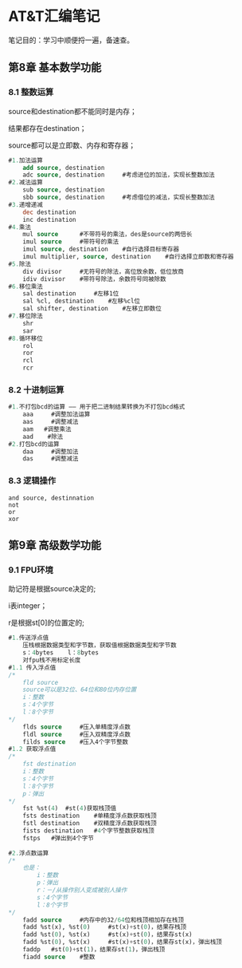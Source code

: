 AT&T汇编笔记
============

笔记目的：学习中顺便捋一遍，备速查。

第8章 基本数学功能
------------------

### 8.1 整数运算

source和destination都不能同时是内存；

结果都存在destination；

source都可以是立即数、内存和寄存器；

```sql
#1.加法运算
	add source, destination		
	adc source, destination		#考虑进位的加法，实现长整数加法
#2.减法运算
	sub source, destination
	sbb source, destination		#考虑借位的减法，实现长整数加法
#3.递增递减
	dec destination
	inc destination
#4.乘法
	mul source		#不带符号的乘法，des是source的两倍长
	imul source		#带符号的乘法
	imul source, destination	#自行选择目标寄存器
	imul multiplier, source, destination	#自行选择立即数和寄存器
#5.除法
	div divisor		#无符号的除法，高位放余数，低位放商
	idiv divisor	#带符号除法，余数符号同被除数
#6.移位乘法
	sal destination		#左移1位
	sal %cl, destination	#左移%cl位
	sal shifter, destination	#左移立即数位
#7.移位除法
	shr
	sar
#8.循环移位
	rol
	ror
	rcl
	rcr
```

### 8.2 十进制运算

```sql
#1.不打包bcd的运算 —— 用于把二进制结果转换为不打包bcd格式
	aaa		#调整加法运算
	aas		#调整减法
    aam	  #调整乘法
    aad	   #除法
#2.打包bcd的运算
	daa		#调整加法
	das		#调整减法
```

### 8.3 逻辑操作

```
and source, destinnation
not
or
xor
```

第9章 高级数学功能
------------------

### 9.1 FPU环境

助记符是根据source决定的;

i表integer；

r是根据st[0]的位置定的;

```sql
#1.传送浮点值
	压栈根据数据类型和字节数，获取值根据数据类型和字节数
	s：4bytes	l：8bytes
	对fpu栈不用标定长度
#1.1 传入浮点值
/*
	fld source
	source可以是32位、64位和80位内存位置
	i：整数
	s：4个字节
	l：8个字节
*/
	flds source		#压入单精度浮点数
	fldl source		#压入双精度浮点数
	filds source	#压入4个字节整数
#1.2 获取浮点值
/*
	fst destination
	i：整数
	s：4个字节
	l：8个字节
	p：弹出
*/
	fst %st(4)	#st(4)获取栈顶值
	fsts destination	#单精度浮点数获取栈顶
	fstl destination	#双精度浮点数获取栈顶
	fists destination	#4个字节整数获取栈顶
	fstps	#弹出到4个字节
	
#2.浮点数运算
/*
	也是：
		i：整数
		p：弹出
		r：－/从操作别人变成被别人操作
		s：4个字节
		l：8个字节
*/
	fadd source		#内存中的32/64位和栈顶相加存在栈顶
	fadd %st(x), %st(0)		#st(x)+st(0)，结果存栈顶
	fadd %st(0), %st(x)		#st(x)+st(0)，结果存st(x)
	fadd %st(0), %st(x)		#st(x)+st(0)，结果存st(x)，弹出栈顶
	faddp	#st(0)+st(1)，结果存st(1)，弹出栈顶
	fiadd source	#整数
```





































